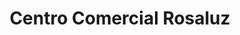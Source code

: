 ---
title: "Centro Comercial Rosaluz"
url: /valera/centro-comercial-rosaluz/
shop: centro comercial
---